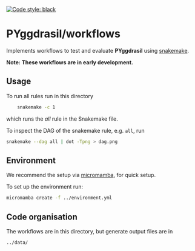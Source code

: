 [![Code style: black](https://img.shields.io/badge/code%20style-black-000000.svg)](https://github.com/psf/black)

# PYggdrasil/workflows

Implements workflows to test and evaluate **PYggdrasil** using [snakemake](https://snakemake.readthedocs.io/en/stable/).

**Note: These workflows are in early development.** 

## Usage
To run all rules run in this directory
```bash
    snakemake -c 1
```
which runs the _all_ rule in the Snakemake file.

To inspect the DAG of the snakemake rule, e.g. `all`, run
```bash
snakemake --dag all | dot -Tpng > dag.png
```

## Environment
We recommend the setup via [micromamba](https://mamba.readthedocs.io/en/latest/user_guide/micromamba.html), 
for quick setup. 

To set up the environment run:
```bash
micromamba create -f ../environment.yml
```

## Code organisation

The workflows are in this directory, but generate output files are in 
```bash
../data/
```

